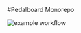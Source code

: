 #Pedalboard Monorepo

![example workflow](https://github.com/github/docs/actions/workflows/npm-publish.yml/badge.svg)
